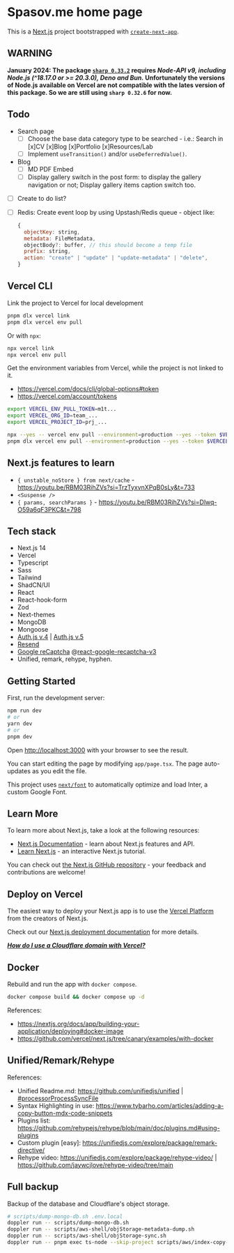 # Spasov.me home page

<!-- [![Codacy Badge](https://app.codacy.com/project/badge/Grade/25a5b655a9ce437aa5867df55352e90c)](https://app.codacy.com/gh/metalevel-tech/spasov-me/dashboard?utm_source=gh&utm_medium=referral&utm_content=&utm_campaign=Badge_grade) -->

This is a [Next.js](https://nextjs.org/) project bootstrapped with [`create-next-app`](https://github.com/vercel/next.js/tree/canary/packages/create-next-app).

## WARNING

**January 2024: The package [`sharp 0.33.2`](https://www.npmjs.com/package//sharp#sharp) requires _Node-API v9, including Node.js (^18.17.0 or >= 20.3.0), Deno and Bun._ Unfortunately the versions of Node.js available on Vercel are not compatible with the lates version of this package. So we are still using `sharp 0.32.6` for now.**

## Todo

- Search page
  - [ ] Choose the base data category type to be searched - i.e.: Search in [x]CV [x]Blog [x]Portfolio [x]Resources/Lab
  - [ ] Implement `useTransition()` and/or `useDeferredValue()`.

- Blog
  - [ ] MD PDF Embed
  - [ ] Display gallery switch in the post form: to display the gallery navigation or not;
        Display gallery items caption switch too.

- [ ] Create to do list?

- [ ] Redis: Create event loop by using Upstash/Redis queue - object like:

  ```js
  {
    objectKey: string,
    metadata: FileMetadata,
    objectBody?: buffer, // this should become a temp file
    prefix: string,
    action: "create" | "update" | "update-metadata" | "delete",
  }
  ```

## Vercel CLI

Link the project to Vercel for local development

```bash
pnpm dlx vercel link
pnpm dlx vercel env pull
```

Or with `npx`:

```bash
npx vercel link
npx vercel env pull
```

Get the environment variables from Vercel, while the project is not linked to it.

- <https://vercel.com/docs/cli/global-options#token>
- <https://vercel.com/account/tokens>

```bash
export VERCEL_ENV_PULL_TOKEN=m1t...
export VERCEL_ORG_ID=team_...
export VERCEL_PROJECT_ID=prj_...

npx --yes -- vercel env pull --environment=production --yes --token $VERCEL_ENV_PULL_TOKEN .env.local
pnpm dlx vercel env pull --environment=production --yes --token $VERCEL_ENV_PULL_TOKEN .env.local
```

## Next.js features to learn

- `{ unstable_noStore } from next/cache` - <https://youtu.be/RBM03RihZVs?si=TrzTyxvnXPqB0sLy&t=733>
- `<Suspense />`
- `{ params, searchParams }` - <https://youtu.be/RBM03RihZVs?si=Dlwq-O59a6qF3PKC&t=798>

## Tech stack

- Next.js 14
- Vercel
- Typescript
- Sass
- Tailwind
- ShadCN/UI
- React
- React-hook-form
- Zod
- Next-themes
- MongoDB
- Mongoose
- [Auth.js v.4](https://authjs.dev/reference/nextjs) | [Auth.js v.5](https://authjs.dev/guides/upgrade-to-v5)
- [Resend](https://resend.com/docs/send-with-nextjs)
- [Google reCaptcha](https://www.google.com/recaptcha/admin) @[react-google-recaptcha-v3](https://www.npmjs.com/package/react-google-recaptcha-v3)
- Unified, remark, rehype, hyphen.

## Getting Started

First, run the development server:

```bash
npm run dev
# or
yarn dev
# or
pnpm dev
```

Open [http://localhost:3000](http://localhost:3000) with your browser to see the result.

You can start editing the page by modifying `app/page.tsx`. The page auto-updates as you edit the file.

This project uses [`next/font`](https://nextjs.org/docs/basic-features/font-optimization) to automatically optimize and load Inter, a custom Google Font.

## Learn More

To learn more about Next.js, take a look at the following resources:

- [Next.js Documentation](https://nextjs.org/docs) - learn about Next.js features and API.
- [Learn Next.js](https://nextjs.org/learn) - an interactive Next.js tutorial.

You can check out [the Next.js GitHub repository](https://github.com/vercel/next.js/) - your feedback and contributions are welcome!

## Deploy on Vercel

The easiest way to deploy your Next.js app is to use the [Vercel Platform](https://vercel.com/new?utm_medium=default-template&filter=next.js&utm_source=create-next-app&utm_campaign=create-next-app-readme) from the creators of Next.js.

Check out our [Next.js deployment documentation](https://nextjs.org/docs/deployment) for more details.

[**_How do I use a Cloudflare domain with Vercel?_**](https://vercel.com/guides/using-cloudflare-with-vercel)

## Docker

Rebuild and run the app with `docker compose`.

```bash
docker compose build && docker compose up -d
```

References:

- <https://nextjs.org/docs/app/building-your-application/deploying#docker-image>
- <https://github.com/vercel/next.js/tree/canary/examples/with-docker>

## Unified/Remark/Rehype

References:

- Unified Readme.md: <https://github.com/unifiedjs/unified> | [#processorProcessSyncFile](https://github.com/unifiedjs/unified#processorprocesssyncfile)
- Syntax Highlighting in use: <https://www.tybarho.com/articles/adding-a-copy-button-mdx-code-snippets>
- Plugins list: <https://github.com/rehypejs/rehype/blob/main/doc/plugins.md#using-plugins>
- Custom plugin [easy]: <https://unifiedjs.com/explore/package/remark-directive/>
- Rehype video: <https://unifiedjs.com/explore/package/rehype-video/> | <https://github.com/jaywcjlove/rehype-video/tree/main>

## Full backup

Backup of the database and Cloudflare's object storage.

```bash
# scripts/dump-mongo-db.sh .env.local
doppler run -- scripts/dump-mongo-db.sh
doppler run -- scripts/aws-shell/objStorage-metadata-dump.sh
doppler run -- scripts/aws-shell/objStorage-sync.sh
doppler run -- pnpm exec ts-node --skip-project scripts/aws/index-copy-r2-minio.ts
```
